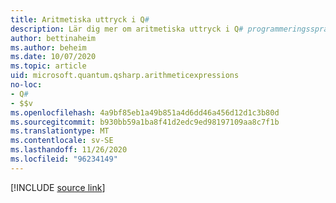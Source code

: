 ```yaml
---
title: Aritmetiska uttryck i Q#
description: Lär dig mer om aritmetiska uttryck i Q# programmeringsspråk.
author: bettinaheim
ms.author: beheim
ms.date: 10/07/2020
ms.topic: article
uid: microsoft.quantum.qsharp.arithmeticexpressions
no-loc:
- Q#
- $$v
ms.openlocfilehash: 4a9bf85eb1a49b851a4d6dd46a456d12d1c3b80d
ms.sourcegitcommit: b930bb59a1ba8f41d2edc9ed98197109aa8c7f1b
ms.translationtype: MT
ms.contentlocale: sv-SE
ms.lasthandoff: 11/26/2020
ms.locfileid: "96234149"
---
```

<!---
# Arithmetic expressions in Q#
-->

[!INCLUDE [source link](~/includes/qsharp-language/Specifications/Language/3_Expressions/ArithmeticExpressions.md)]

